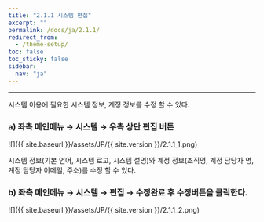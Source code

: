 ```yaml
---
title: "2.1.1 시스템 편집"
excerpt: ""
permalink: /docs/ja/2.1.1/
redirect_from:
  - /theme-setup/
toc: false
toc_sticky: false
sidebar:
  nav: "ja"
---
```


---

시스템 이용에 필요한 시스템 정보, 계정 정보를 수정 할 수 있다.

### a\) 좌측 메인메뉴 → 시스템 → 우측 상단 편집 버튼
![]({{ site.baseurl }}/assets/JP/{{ site.version }}/2.1.1_1.png)

시스템 정보(기본 언어, 시스템 로고, 시스템 설명)와 계정 정보(조직명, 계정 담당자 명, 계정 담당자 이메일, 주소)를 수정 할 수 있다.

### b\) 좌측 메인메뉴 → 시스템 → 편집 → 수정완료 후 수정버튼을 클릭한다.
![]({{ site.baseurl }}/assets/JP/{{ site.version }}/2.1.1_2.png)